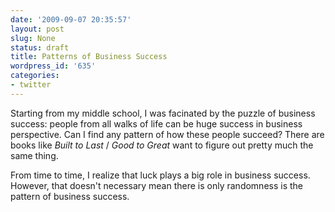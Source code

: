```yaml
---
date: '2009-09-07 20:35:57'
layout: post
slug: None
status: draft
title: Patterns of Business Success
wordpress_id: '635'
categories:
- twitter
---
```


Starting from my middle school, I was facinated by the puzzle of business success: people from all walks of life can be huge success in business perspective. Can I find any pattern of how these people succeed? There are books like _Built to Last_ / _Good to Great_ want to figure out pretty much the same thing.

From time to time, I realize that luck plays a big role in business success. However, that doesn't necessary mean there is only randomness is the pattern of business success.
